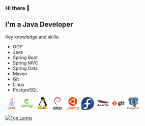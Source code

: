 ### Hi there 👋

 ## I'm a Java Developer

Key knowledge and skills:

- OOP
- Java
- Spring Boot
- Spring MVC
- Spring Data
- Maven
- Git
- Linux
- PostgreSQL

<img src="https://github.com/devicons/devicon/blob/master/icons/java/java-original-wordmark.svg" title="Java" alt="Java" width="40" height="40"/>&nbsp;
<img src="https://github.com/devicons/devicon/blob/master/icons/spring/spring-original-wordmark.svg" alt="Spring" width="40" height="40"/>&nbsp;
<img src="https://github.com/devicons/devicon/blob/master/icons/linux/linux-original.svg" alt="Linux" width="40" height="40"/>&nbsp;
<img src="https://github.com/devicons/devicon/blob/master/icons/debian/debian-original-wordmark.svg" alt="Debian" width="40" height="40"/>&nbsp;
<img src="https://github.com/devicons/devicon/blob/master/icons/ubuntu/ubuntu-plain-wordmark.svg" alt="Ubuntu" width="40" height="40"/>&nbsp;
<img src="https://github.com/devicons/devicon/blob/master/icons/fedora/fedora-original.svg" alt="Fedora" width="40" height="40"/>&nbsp;
<img src="https://github.com/devicons/devicon/blob/master/icons/apache/apache-original-wordmark.svg" alt="Apache" width="40" height="40"/>&nbsp;
<img src="https://github.com/devicons/devicon/blob/master/icons/git/git-original-wordmark.svg" alt="Git" width="40" height="40"/>&nbsp;
<img src="https://github.com/devicons/devicon/blob/master/icons/postgresql/postgresql-original-wordmark.svg" alt="PostgreSQL" width="40" height="40"/>&nbsp;


[![Top Langs](https://github-readme-stats.vercel.app/api/top-langs/?username=mifadeev&layout=compact)](https://github.com/anuraghazra/github-readme-stats)
